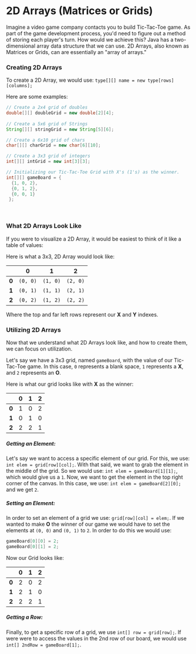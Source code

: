 # 2D Arrays (Matrices or Grids)
Imagine a video game company contacts you to build Tic-Tac-Toe game. As part of the game development process, you'd need to figure out a method of storing each player's turn. How would we achieve this? Java has a two-dimensional array data structure that we can use. 2D Arrays, also known as Matrices or Grids, can are essentially an "array of arrays."

### Creating 2D Arrays
To create a 2D Array, we would use: ``type[][] name = new type[rows][columns];``

Here are some examples:

```Java
// Create a 2x4 grid of doubles
double[][] doubleGrid = new double[2][4];
 
// Create a 5x6 grid of Strings
String[][] stringGrid = new String[5][6];

// Create a 6x10 grid of chars
char[][] charGrid = new char[6][10];

// Create a 3x3 grid of integers
int[][] intGrid = new int[3][3];

// Initializing our Tic-Tac-Toe Grid with X's (1's) as the winner.
int[][] gameBoard = {
  {1, 0, 2},
  {0, 1, 2},
  {0, 0, 1}
 };
```
<br>

### What 2D Arrays Look Like
If you were to visualize a 2D Array, it would be easiest to think of it like a table of values:

Here is what a 3x3, 2D Array would look like:

|     | 0   | 1   | 2   |
| --- | --- | --- | --- |
| **0** |``(0, 0)``|``(1, 0)``|``(2, 0)``|
| **1** |``(0, 1)``|``(1, 1)``|``(2, 1)``|
| **2** |``(0, 2)``|``(1, 2)``|``(2, 2)``|
Where the top and far left rows represent our **X** and **Y** indexes. 

### Utilizing 2D Arrays
Now that we understand what 2D Arrays look like, and how to create them, we can focus on utilization. 

Let's say we have a 3x3 grid, named `gameBoard`, with the value of our Tic-Tac-Toe game. In this case, `0` represents a blank space, `1` represents a **X**, and `2` represents an **O**.

Here is what our grid looks like with **X** as the winner:

|   | 0 | 1 | 2 |
| --- | --- | --- | --- |
| **0** | 1 | 0 | 2 |
| **1** | 0 | 1 | 0 |
| **2** | 2 | 2 | 1 |

##### Getting an Element:
Let's say we want to access a specific element of our grid. For this, we use: `int elem = grid[row][col];`.
With that said, we want to grab the element in the middle of the grid. So we would use: `int elem = gameBoard[1][1];`, which would give us a `1`.
Now, we want to get the element in the top right corner of the canvas. In this case, we use: `int elem = gameBoard[2][0];` and we get `2`.

##### Setting an Element:
In order to set an element of a grid we use: `grid[row][col] = elem;`.
If we wanted to make **O** the winner of our game we would have to set the elements at `(0, 0)` and `(0, 1)` to `2`. In order to do this we would use:
```Java
gameBoard[0][0] = 2; 
gameBoard[0][1] = 2;
```

Now our Grid looks like:

|   | 0 | 1 | 2 |
| --- | --- | --- | --- |
| **0** | 2 | 0 | 2 |
| **1** | 2 | 1 | 0 |
| **2** | 2 | 2 | 1 |

##### Getting a Row:
Finally, to get a specific row of a grid, we use `int[] row = grid[row];`.
If were were to access the values in the 2nd row of our board, we would use `int[] 2ndRow = gameBoard[1];`.



